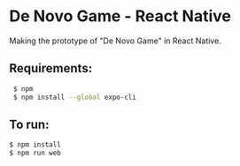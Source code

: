 # De Novo Game - React Native
Making the prototype of "De Novo Game" in React Native.

## Requirements:
```bash  
 $ npm
 $ npm install --global expo-cli
```

## To run:
```bash 
$ npm install
$ npm run web
```
